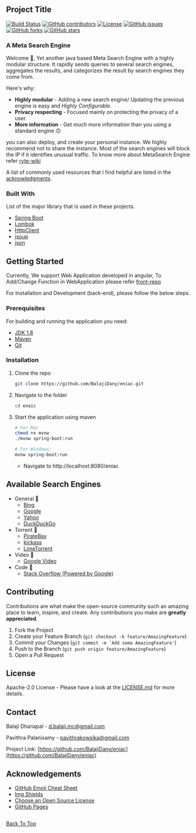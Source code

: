 <!--
*** Thanks for checking out the Best-README-Template. If you have a suggestion
*** that would make this better, please fork the repo and create a pull request
*** or simply open an issue with the tag "enhancement".
*** Thanks again! Now go create something AMAZING! :D
-->



<!-- PROJECT SHIELDS -->
<!--
*** I'm using markdown "reference style" links for readability.
*** Reference links are enclosed in brackets [ ] instead of parentheses ( ).
*** See the bottom of this document for the declaration of the reference variables
*** for contributors-url, forks-url, etc. This is an optional, concise syntax you may use.
*** https://www.markdownguide.org/basic-syntax/#reference-style-links
-->
## Project Title

[![Build Status](https://travis-ci.com/BalajiDany/eniac.svg?token=pqdDDYcKAzzpYPLgX2BL&branch=main)](https://travis-ci.com/BalajiDany/eniac)
[![GitHub contributors](https://img.shields.io/github/contributors/BalajiDany/eniac.svg)](https://github.com/BalajiDany/eniac/graphs/contributors)
[![License](https://img.shields.io/badge/License-Apache%202.0-blue.svg)](https://github.com/BalajiDany/eniac/blob/main/LICENSE)
[![GitHub issues](https://img.shields.io/github/issues/BalajiDany/eniac.svg)](https://github.com/BalajiDany/eniac/issues)
[![GitHub forks](https://img.shields.io/github/forks/BalajiDany/eniac.svg)](https://github.com/BalajiDany/eniac/network)
[![GitHub stars](https://img.shields.io/github/stars/BalajiDany/eniac.svg)](https://github.com/BalajiDany/eniac/stargazers)

<!-- ABOUT THE PROJECT -->
### A Meta Search Engine

Welcome :wave:, Yet another java based Meta Search Engine with a highly modular structure. It rapidly sends queries to several search engines, aggregates the results, and categorizes the result by search engines they come from.

Here's why:
* **Highly modular** - Adding a new search engine/ Updating the previous engine is easy and *Highly Configurable.*
* **Privacy respecting** - Focused mainly on protecting the privacy of a user.
* **More information** - Get much more information than you using a standard engine :upside_down_face:

you can also deploy, and create your personal instance. We highly recommend not to share the instance. Most of the search engines will block the IP if it identifies unusual traffic.
To know more about MetaSearch Engine refer [ryte-wiki](https://en.ryte.com/wiki/Meta_Search_Engine)

A list of commonly used resources that I find helpful are listed in the [acknowledgments](https://github.com/BalajiDany/eniac#acknowledgements).

### Built With

List of the major library that is used in these projects. 
* [Spring Boot](https://spring.io/projects/spring-boot)
* [Lombok](https://projectlombok.org/)
* [HttpClient](https://hc.apache.org/httpcomponents-client-ga/)
* [jsoup](https://jsoup.org/)
* [json](http://www.JSON.org/)

<!-- GETTING STARTED -->
## Getting Started

Currently, We support Web Application developed in angular, To Add/Change Function in WebApplication please refer [front-repo](https://github.com/BalajiDany/eniac-front.git)

For Installation and Development (back-end), please follow the below steps.

### Prerequisites

For building and running the application you need:

* [JDK 1.8](http://www.oracle.com/technetwork/java/javase/downloads/jdk8-downloads-2133151.html)
* [Maven](https://maven.apache.org)
* [Git](https://git-scm.com/downloads)

### Installation

1. Clone the repo
   ```sh
   git clone https://github.com/BalajiDany/eniac.git
   ```
2. Navigate to the folder
   ```sh
   cd enaic
   ```
3. Start the application using maven
   ```sh
   # For Mac
   chmod +x mvnw
   ./mvnw spring-boot:run
   
   # For Windows: 
   mvnw spring-boot:run
   ```
   * Navigate to http://localhost:8080/eniac

<!-- USAGE EXAMPLES -->
## Available Search Engines

- General :cookie:
  - [Bing](https://www.bing.com/)
  - [Google](https://www.google.com/)
  - [Yahoo](https://yahoo.com/)
  - [DuckDuckGo](https://duckduckgo.com/)
- Torrent :beer:
  - [PirateBay](/#)
  - [kickass](/#)
  - [LimeTorrent](/#)
- Video :popcorn:
  - [Google Video](https://www.google.com/videohp)
- Code :pizza:
  - [Stack Overflow (Powered by Google)](https://stackoverflow.com/)

<!-- CONTRIBUTING -->
## Contributing

Contributions are what make the open-source community such an amazing place to learn, inspire, and create. Any contributions you make are **greatly appreciated**.

1. Fork the Project
2. Create your Feature Branch (`git checkout -b feature/AmazingFeature`)
3. Commit your Changes (`git commit -m 'Add some AmazingFeature'`)
4. Push to the Branch (`git push origin feature/AmazingFeature`)
5. Open a Pull Request

<!-- LICENSE -->
## License

Apache-2.0 License - Please have a look at the [LICENSE.md](LICENSE.md) for more details.


<!-- CONTACT -->
## Contact

Balaji Dhanapal - d.balaji.mc@gmail.com

Pavithra Palanisamy - pavithrakowsika@gmail.com

Project Link: [https://github.com/BalajiDany/eniac](https://github.com/BalajiDany/eniac)

<!-- ACKNOWLEDGEMENTS -->
## Acknowledgements
* [GitHub Emoji Cheat Sheet](https://www.webpagefx.com/tools/emoji-cheat-sheet)
* [Img Shields](https://shields.io)
* [Choose an Open Source License](https://choosealicense.com)
* [GitHub Pages](https://pages.github.com)

##

[Back To Top](#a-meta-search-engine)

